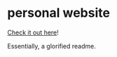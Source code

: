 # personal website

[Check it out here](https://artset.github.io/)!

Essentially, a glorified readme.